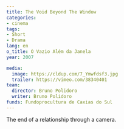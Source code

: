 ```yaml
---
title: The Void Beyond The Window
categories:
- cinema
tags:
- Short
- Drama
lang: en
o_title: O Vazio Além da Janela
year: 2007

media:
  image: https://cldup.com/7_Ymwfdsf3.jpg
  trailer: https://vimeo.com/38340401
team:
  director: Bruno Polidoro
  writer: Bruno Polidoro
funds: Fundoprocultura de Caxias do Sul
---
```


The end of a relationship through a camera.
